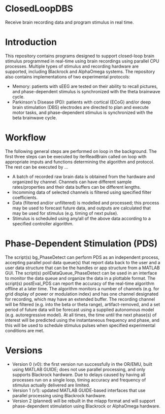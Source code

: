 # ClosedLoopDBS
 Receive brain recording data and program stimulus in real time.

# Introduction 
 This repository contains programs designed to support closed-loop brain stimulus programmed in real-time using brain recordings using parallel CPU processes. Multiple types of stimulus and recording hardware are supported, including Blackrock and AlphaOmega systems. The repository also contains implementations of two experimental protocols: 
 - Memory: patients with sEEG are tested on their ability to recall pictures, and phase-dependent stimulus is synchronized with the theta brainwave cycle.
 - Parkinson's Disease (PD): patients with cortical (ECoG) and/or deep brain stimulation (DBS) electrodes are directed to plan and execute motor tasks, and phase-dependent stimulus is synchronized with the beta brainwave cycle.

# Workflow 
 The following general steps are performed on loop in the background. The first three steps can be executed by iterReadBrain called on loop with appropriate imputs and functions determining the algorithm and protocol. The rest can be executed by ...
 - A batch of recorded raw brain data is obtained from the hardware and organized by channel. Channels can have different sample rates/properties and their data buffers can be different lengths.
 - Incomming data of selected channels is filtered using specified filter coefficients.
 - Data (filtered and/or unfiltered) is modelled and processed; this process may be used to forecast future data, and outputs are calculated that may be used for stimulus (e.g. timing of next pulse).
 - Stimulus is scheduled using any/all of the above data according to a specified controller algorithm.

# Phase-Dependent Stimulation (PDS) 
 The script(s) bg_PhaseDetect can perform PDS as an independent process, accepting parallel pool data queue(s) that report data back to the user and a user data structure that can be the handles or app structure from a MATLAB GUI. The script(s) pollDataQueue_PhaseDetect can be used in an interface to monitor the data queue and organize the data in a plottable format. The script(s) postEval_PDS can report the accuracy of the real-time algorithm offline at a later time. 
 The algorithm monitors a number of channels (e.g. for grid display of power or modulation index) and has one channel designated for recording, which may have an extended buffer. The recording channel will be filtered (e.g. into the beta or theta range), artifact-removed, and a set period of future data will be forecast using a supplied autonomous model (e.g. autoregressive model). At all times, the time until the next phase(s) of interest will be predicted using the instantaneous frequency and phase, and this will be used to schedule stimulus pulses when specified experimental conditions are met. 

# Versions 
 - Version 0 (v0): the first version run successfully in the OR/EMU, built using MATLAB GUIDE; does not use parallel processing, and only supports Blackrock hardware. Due to delays caused by having all processes run on a single loop, timing accuracy and frequency of stimulus actually delivered are limited.
 - Version 1 (v1): updated MATLAB GUIDE-based interfaces that use parallel processing using Blackrock hardware.
 - Version 2 (planned) will be rebuilt in the mlapp format and will support phase-dependent stimulation using Blackrock or AlphaOmega hardware. 
